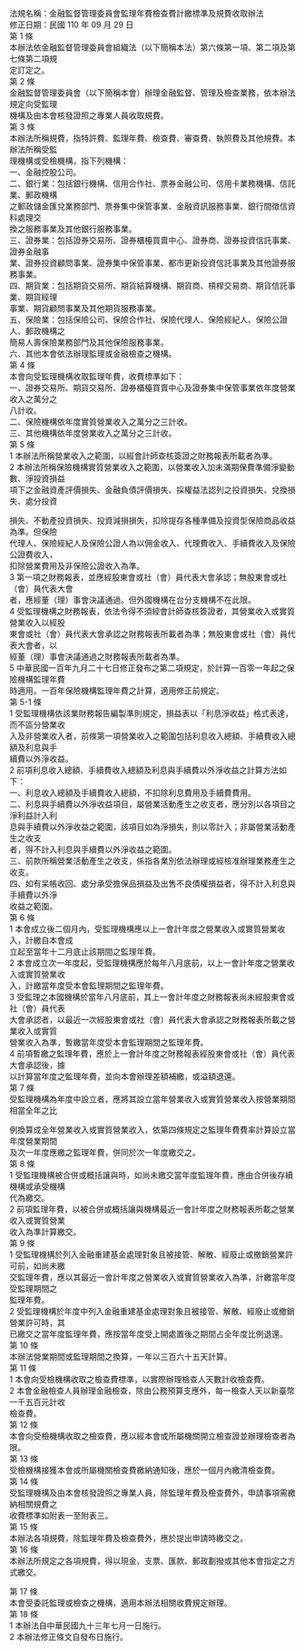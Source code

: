法規名稱：金融監督管理委員會監理年費檢查費計繳標準及規費收取辦法  
修正日期：民國 110 年 09 月 29 日  
第 1 條  
本辦法依金融監督管理委員會組織法（以下簡稱本法）第六條第一項、第二項及第七條第二項規  
定訂定之。  
第 2 條  
金融監督管理委員會（以下簡稱本會）辦理金融監督、管理及檢查業務，依本辦法規定向受監理  
機構及由本會核發證照之專業人員收取規費。  
第 3 條  
本辦法所稱規費，指特許費、監理年費、檢查費、審查費、執照費及其他規費。本辦法所稱受監  
理機構或受檢機構，指下列機構：  
一、金融控股公司。  
二、銀行業：包括銀行機構、信用合作社、票券金融公司、信用卡業務機構、信託業、郵政機構  
之郵政儲金匯兌業務部門、票券集中保管事業、金融資訊服務事業、銀行間徵信資料處理交  
換之服務事業及其他銀行服務事業。  
三、證券業：包括證券交易所、證券櫃檯買賣中心、證券商、證券投資信託事業、證券金融事  
業、證券投資顧問事業、證券集中保管事業、都市更新投資信託事業及其他證券服務事業。  
四、期貨業：包括期貨交易所、期貨結算機構、期貨商、槓桿交易商、期貨信託事業、期貨經理  
事業、期貨顧問事業及其他期貨服務事業。  
五、保險業：包括保險公司、保險合作社、保險代理人、保險經紀人、保險公證人、郵政機構之  
簡易人壽保險業務部門及其他保險服務事業。  
六、其他本會依法辦理監理或金融檢查之機構。  
第 4 條  
本會向受監理機構收取監理年費，收費標準如下：  
一、證券交易所、期貨交易所、證券櫃檯買賣中心及證券集中保管事業依年度營業收入之萬分之  
八計收。  
二、保險機構依年度實質營業收入之萬分之三計收。  
三、其他機構依年度營業收入之萬分之三計收。  
第 5 條  
1 本辦法所稱營業收入之範圍，以經會計師查核簽證之財務報表所載者為準。  
2 本辦法所稱保險機構實質營業收入之範圍，以營業收入加未滿期保費準備淨變動數、淨投資損益  
項下之金融資產評價損失、金融負債評價損失、採權益法認列之投資損失、兌換損失、處分投資  


損失、不動產投資損失、投資減損損失，扣除提存各種準備及投資型保險商品收益為準。但保險  
代理人、保險經紀人及保險公證人為以佣金收入、代理費收入、手續費收入及保險公證費收入，  
扣除營業費用及非保險公證收入為準。  
3 第一項之財務報表，並應經股東會或社（會）員代表大會承認；無股東會或社（會）員代表大會  
者，應經董（理）事會決議通過。但外國機構在台分支機構不在此限。  
4 受監理機構之財務報表，依法令得不須經會計師查核簽證者，其營業收入或實質營業收入以經股  
東會或社（會）員代表大會承認之財務報表所載者為準；無股東會或社（會）員代表大會者，以  
經董（理）事會決議通過之財務報表所載者為準。  
5 中華民國一百年九月二十七日修正發布之第二項規定，於計算一百零一年起之保險機構監理年費  
時適用。一百年保險機構監理年費之計算，適用修正前規定。  
第 5-1 條  
1 受監理機構依該業財務報告編製準則規定，損益表以「利息淨收益」格式表達，而不區分營業收  
入及非營業收入者，前條第一項營業收入之範圍包括利息收入總額、手續費收入總額及利息與手  
續費以外淨收益。  
2 前項利息收入總額、手續費收入總額及利息與手續費以外淨收益之計算方法如下：  
一、利息收入總額及手續費收入總額，不扣除利息費用及手續費費用。  
二、利息與手續費以外淨收益項目，屬營業活動產生之收支者，應分別以各項目之淨利益計入利  
息與手續費以外淨收益之範圍，該項目如為淨損失，則以零計入；非屬營業活動產生之收支  
者，得不計入利息與手續費以外淨收益之範圍。  
三、前款所稱營業活動產生之收支，係指各業別依法辦理或經核准辦理業務產生之收支。  
四、如有呆帳收回、處分承受擔保品損益及出售不良債權損益者，得不計入利息與手續費以外淨  
收益之範圍。  
第 6 條  
1 本會成立後二個月內，受監理機構應以上一會計年度之營業收入或實質營業收入，計繳自本會成  
立起至當年十二月底止該期間之監理年費。  
2 本會成立次一年度起，受監理機構應於每年八月底前，以上一會計年度之營業收入或實質營業收  
入，計繳當年度受本會監理期間之監理年費。  
3 受監理之本國機構於當年八月底前，其上一會計年度之財務報表尚未經股東會或社（會）員代表  
大會承認者，以最近一次經股東會或社（會）員代表大會承認之財務報表所載之營業收入或實質  
營業收入為準，暫繳當年度受本會監理期間之監理年費。  
4 前項暫繳之監理年費，應於上一會計年度之財務報表經股東會或社（會）員代表大會承認後，據  
以計算當年度之監理年費，並向本會辦理差額補繳，或溢額退還。  
第 7 條  
受監理機構為年度中設立者，應將其設立當年營業收入或實質營業收入按營業期間相當全年之比  


例換算成全年營業收入或實質營業收入，依第四條規定之監理年費費率計算設立當年度營業期間  
及次一年度應繳之監理年費，併同於次一年度繳交之。  
第 8 條  
1 受監理機構被合併或概括讓與時，如尚未繳交當年度監理年費，應由合併後存續機構或承受機構  
代為繳交。  
2 前項監理年費，以被合併或概括讓與機構最近一會計年度之財務報表所載之營業收入或實質營業  
收入為準計算繳交。  
第 9 條  
1 受監理機構於列入金融重建基金處理對象且被接管、解散、經廢止或撤銷營業許可前，如尚未繳  
交監理年費，應以其最近一會計年度之營業收入或實質營業收入為準，計繳當年度受監理期間之  
監理年費。  
2 受監理機構於年度中列入金融重建基金處理對象且被接管、解散、經廢止或撤銷營業許可時，其  
已繳交之當年度監理年費，應按當年度受上開處置後之期間占全年度比例退還。  
第 10 條  
本辦法營業期間或監理期間之換算，一年以三百六十五天計算。  
第 11 條  
1 本會向受檢機構收取之檢查費標準，以實際辦理檢查人天數計收檢查費。  
2 本會金融檢查人員辦理金融檢查，除由公務預算支應外，每一檢查人天以新臺幣一千五百元計收  
檢查費。  
第 12 條  
本會向受檢機構收取之檢查費，應以經本會或所屬機關開立檢查證並辦理檢查者為限。  
第 13 條  
受檢機構接獲本會或所屬機關檢查費繳納通知後，應於一個月內繳清檢查費。  
第 14 條  
受監理機構及由本會核發證照之專業人員，除監理年費及檢查費外，申請事項需繳納相關規費之  
收費標準如附表一至附表三。  
第 15 條  
本辦法各項規費，除監理年費及檢查費外，應於提出申請時繳交之。  
第 16 條  
本辦法所規定之各項規費，得以現金、支票、匯款、郵政劃撥或其他本會指定之方式繳交。  


第 17 條  
本會受委託監理或檢查之機構，適用本辦法相關收費規定辦理。  
第 18 條  
1 本辦法自中華民國九十三年七月一日施行。  
2 本辦法修正條文自發布日施行。  


